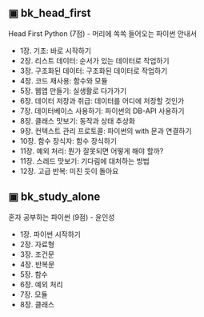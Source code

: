 ## ▣ bk_head_first
Head First Python (7점) - 머리에 쏙쏙 들어오는 파이썬 안내서
- 1장. 기초: 바로 시작하기
- 2장. 리스트 데이터: 순서가 있는 데이터로 작업하기
- 3장. 구조화된 데이터: 구조화된 데이터로 작업하기
- 4장. 코드 재사용: 함수와 모듈
- 5장. 웹앱 만들기: 실생활로 다가가기
- 6장. 데이터 저장과 취급: 데이터를 어디에 저장할 것인가
- 7장. 데이터베이스 사용하기: 파이썬의 DB-API 사용하기
- 8장. 클래스 맛보기: 동작과 상태 추상화
- 9장. 컨텍스트 관리 프로토콜: 파이썬의 with 문과 연결하기
- 10장. 함수 장식자: 함수 장식하기
- 11장. 예외 처리: 뭔가 잘못되면 어떻게 해야 할까?
- 11장. 스레드 맛보기: 기다림에 대처하는 방법
- 12장. 고급 반복: 미친 듯이 돌아요

## ▣ bk_study_alone
혼자 공부하는 파이썬 (9점) - 윤인성
- 1장. 파이썬 시작하기
- 2장. 자료형
- 3장. 조건문
- 4장. 반복문
- 5장. 함수
- 6장. 예외 처리
- 7장. 모듈
- 8장. 클래스

